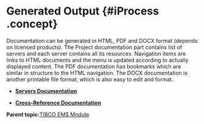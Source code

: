 # Generated Output {#iProcess .concept}

Documentation can be generated in HTML, PDF and DOCX format \(depends on licensed products\). The Project documentation part contains list of servers and each server contains all its resources. Navigation items are links to HTML documents and the menu is updated according to actually displayed content. The PDF documentation has bookmarks which are similar in structure to the HTML navigation. The DOCX documentation is another printable file format, which is also easy to edit and format.

-   **[Servers Documentation](../../../modules/pigeon/output/ServersDocumentation.md)**  

-   **[Cross-Reference Documentation](../../../modules/pigeon/output/CrossReferenceDocumentation.md)**  


**Parent topic:**[TIBCO EMS Module](../../../modules/pigeon/index.md)

